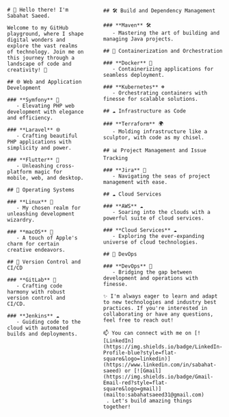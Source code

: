 <div style="display: flex; justify-content: space-between;">

  <div style="flex: 1; margin-right: 20px;">

    # 👋 Hello there! I'm Sabahat Saeed. 

    Welcome to my GitHub playground, where I shape digital wonders and explore the vast realms of technology. Join me on this journey through a landscape of code and creativity! 🚀

    ## 🌐 Web and Application Development

    ### **Symfony** 🚀
       - Elevating PHP web development with elegance and efficiency.

    ### **Laravel** 🌐
       - Crafting beautiful PHP applications with simplicity and power.

    ### **Flutter** 🚀
       - Unleashing cross-platform magic for mobile, web, and desktop.

    ## 🐧 Operating Systems

    ### **Linux** 🐧
       - My chosen realm for unleashing development wizardry.

    ### **macOS** 🍎
       - A touch of Apple's charm for certain creative endeavors.

    ## 🚀 Version Control and CI/CD

    ### **GitLab** 🦊
       - Crafting code harmony with robust version control and CI/CD.

    ### **Jenkins** ☁️
       - Guiding code to the cloud with automated builds and deployments.

  </div>

  <div style="flex: 1; margin-left: 20px;">

    ## 🛠️ Build and Dependency Management

    ### **Maven** 🛠️
       - Mastering the art of building and managing Java projects.

    ## 🐳 Containerization and Orchestration

    ### **Docker** 🐳
       - Containerizing applications for seamless deployment.

    ### **Kubernetes** ☸️
       - Orchestrating containers with finesse for scalable solutions.

    ## ☁️ Infrastructure as Code

    ### **Terraform** 🌍
       - Molding infrastructure like a sculptor, with code as my chisel.

    ## 📊 Project Management and Issue Tracking

    ### **Jira** 📅
       - Navigating the seas of project management with ease.

    ## ☁️ Cloud Services

    ### **AWS** ☁️
       - Soaring into the clouds with a powerful suite of cloud services.

    ### **Cloud Services** ☁️
       - Exploring the ever-expanding universe of cloud technologies.

    ## 🚀 DevOps

    ### **DevOps** 🔄
       - Bridging the gap between development and operations with finesse.
       
    ✨ I'm always eager to learn and adapt to new technologies and industry best practices. If you're interested in collaborating or have any questions, feel free to reach out!

    📫 You can connect with me on [![LinkedIn](https://img.shields.io/badge/LinkedIn-Profile-blue?style=flat-square&logo=linkedin)](https://www.linkedin.com/in/sabahat-saeed) or [![Gmail](https://img.shields.io/badge/Gmail-Email-red?style=flat-square&logo=gmail)](mailto:sabahatsaeed31@gmail.com)
     . Let's build amazing things together!

  </div>

</div>
